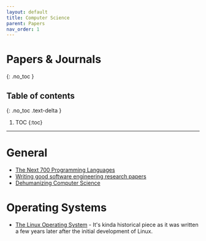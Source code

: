 ```yaml
---
layout: default
title: Computer Science
parent: Papers
nav_order: 1
---
```


# Papers & Journals
{: .no_toc }

## Table of contents
{: .no_toc .text-delta }

1. TOC
{:toc}

---

# General

- [The Next 700 Programming Languages](http://fsl.cs.illinois.edu/images/e/ef/P157-landin.pdf)
- [Writing good software engineering research papers](https://dl.acm.org/doi/abs/10.5555/776816.776925)
- [Dehumanizing Computer Science](https://sci-hub.tw/10.1002/9780470125779.ch3)


# Operating Systems

- [The Linux Operating System](https://sci-hub.tw/10.1109/2.402081) - It's kinda historical piece as it was written a few years later after the initial development of Linux.